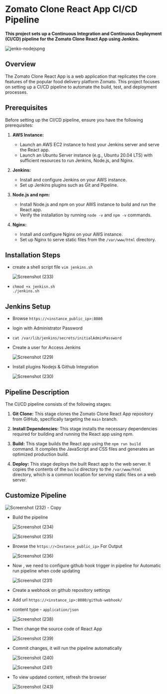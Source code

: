 # Zomato Clone React App CI/CD Pipeline

**This project sets up a Continuous Integration and Continuous Deployment (CI/CD) pipeline for the Zomato Clone React App using Jenkins.**

![jenko-nodejspng](https://github.com/safuvanh/DevOps-Projects/assets/156053146/8b676495-0754-4205-aea4-461ffbdb2e2d)


## Overview

The Zomato Clone React App is a web application that replicates the core features of the popular food delivery platform Zomato. This project focuses on setting up a CI/CD pipeline to automate the build, test, and deployment processes.

## Prerequisites

Before setting up the CI/CD pipeline, ensure you have the following prerequisites:

1. **AWS Instance:**
   - Launch an AWS EC2 instance to host your Jenkins server and serve the React app.
   - Launch an Ubuntu Server instance (e.g., Ubuntu 20.04 LTS) with sufficient resources to run Jenkins, Node.js, and Nginx.

2. **Jenkins:**
   - Install and configure Jenkins on your AWS instance.
   - Set up Jenkins plugins such as Git and Pipeline.
    

3. **Node.js and npm:**
   - Install Node.js and npm on your AWS instance to build and run the React app.
   - Verify the installation by running `node -v` and `npm -v` commands.

4. **Nginx:**
   - Install and configure Nginx on your AWS instance.
   - Set up Nginx to serve static files from the `/var/www/html` directory.

## Installation Steps

   - create a shell script file ``` vim jenkins.sh ```
     
     ![Screenshot (233)](https://github.com/safuvanh/DevOps-Projects/assets/156053146/09313d50-32bf-49e2-aa38-e68d3e3c0888)

   - ```
     chmod +x jenkisn.sh
     ./jenkins.sh
     ```
## Jenkins Setup

   - Browse `https://<instance_public_ip>:8080`
   - login with Administrator Password
   -  ```
      cat /var/lib/jenkins/secrets/initialAdminPassword
      ```
   - Create a user for Access Jenkins

     ![Screenshot (229)](https://github.com/safuvanh/DevOps-Projects/assets/156053146/72d346e4-66e0-4730-aa7b-5564e95fe7b1)

   - Install plugins Nodejs & Github Integration
     

     ![Screenshot (230)](https://github.com/safuvanh/DevOps-Projects/assets/156053146/1fb486d5-e2dc-45aa-9909-e82921b269ba)


    
     



## Pipeline Description

The CI/CD pipeline consists of the following stages:

1. **Git Clone:** This stage clones the Zomato Clone React App repository from GitHub, specifically targeting the `main` branch.

2. **Install Dependencies:** This stage installs the necessary dependencies required for building and running the React app using npm.

3. **Build:** This stage builds the React app using the `npm run build` command. It compiles the JavaScript and CSS files and generates an optimized production build.

4. **Deploy:** This stage deploys the built React app to the web server. It copies the contents of the `build` directory to the `/var/www/html` directory, which is a common location for serving static files on a web server.


## Customize Pipeline


   ![Screenshot (232) - Copy](https://github.com/safuvanh/DevOps-Projects/assets/156053146/5c41a8df-02bb-455c-9cf2-2006ea9d9b4d)


   - Build the pipeline

     ![Screenshot (234)](https://github.com/safuvanh/DevOps-Projects/assets/156053146/28e1fd77-7b66-45e2-8a9f-223498b84961)

     ![Screenshot (235)](https://github.com/safuvanh/DevOps-Projects/assets/156053146/8af3ef56-c85e-4b64-9c17-70801bebd2d8)


   - Browse the `https://<Instance_public_ip>`  For Output


     ![Screenshot (236)](https://github.com/safuvanh/DevOps-Projects/assets/156053146/22a318c9-2e85-4ce2-9188-ef55c59ae4b3)

   - Now , we need to configure github hook trigger in pipeline for Automatic run pipeline when code updating  

     ![Screenshot (231)](https://github.com/safuvanh/DevOps-Projects/assets/156053146/a89ed828-8f0a-4df1-b239-81fa669edcc3)

   - Create a webhook on github repository settings
   - Add url `https://<instance_ip>:8080/github-webhook/`
   - content type - `application/json`


     ![Screenshot (238)](https://github.com/safuvanh/DevOps-Projects/assets/156053146/8e885302-2459-4da6-a245-e8cf81ef82d1)

   - Then change the source code of React App 

     ![Screenshot (239)](https://github.com/safuvanh/DevOps-Projects/assets/156053146/1096e05e-e8f9-43ba-9ba0-c49bbbbea8b7)

   - Commit changes, it will run the pipeline automatically

     ![Screenshot (240)](https://github.com/safuvanh/DevOps-Projects/assets/156053146/9069316c-53a3-44d0-a411-3180a7a8e761)


     ![Screenshot (241)](https://github.com/safuvanh/DevOps-Projects/assets/156053146/e175e2c9-0e83-4be3-bf8a-63580e5c8e18)


   - To view updated content, refresh the browser

     ![Screenshot (243)](https://github.com/safuvanh/DevOps-Projects/assets/156053146/0cc0de54-6416-4f53-92bf-fd60479d7192)




     

      
